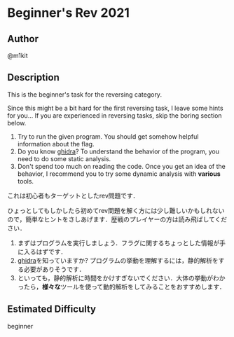 # Beginner's Rev 2021
## Author
@m1kit

## Description
This is the beginner's task for the reversing category.

Since this might be a bit hard for the first reversing task, I leave some hints for you...
If you are experienced in reversing tasks, skip the boring section below.

1. Try to run the given program. You should get somehow helpful information about the flag.
2. Do you know [ghidra](https://ghidra-sre.org/)? To understand the behavior of the program, you need to do some static analysis.
3. Don't spend too much on reading the code. Once you get an idea of the behavior, I recommend you to try some dynamic analysis with **various** tools.


これは初心者もターゲットとしたrev問題です．

ひょっとしてもしかしたら初めてrev問題を解く方には少し難しいかもしれないので，簡単なヒントをさしあげます．歴戦のプレイヤーの方は読み飛ばしてください．

1. まずはプログラムを実行しましょう．フラグに関するちょっとした情報が手に入るはずです．
2. [ghidra](https://ghidra-sre.org/)を知っていますか? プログラムの挙動を理解するには，静的解析をする必要がありそうです．
3. といっても，静的解析に時間をかけすぎないでください．大体の挙動がわかったら，**様々な**ツールを使って動的解析をしてみることをおすすめします．


## Estimated Difficulty
beginner
